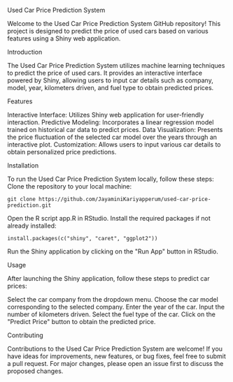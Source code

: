 Used Car Price Prediction System

Welcome to the Used Car Price Prediction System GitHub repository! This project is designed to predict the price of used cars based on various features using a Shiny web application.

Introduction

The Used Car Price Prediction System utilizes machine learning techniques to predict the price of used cars. It provides an interactive interface powered by Shiny, allowing users to input car details such as company, model, year, kilometers driven, and fuel type to obtain predicted prices.

Features

Interactive Interface: Utilizes Shiny web application for user-friendly interaction.
Predictive Modeling: Incorporates a linear regression model trained on historical car data to predict prices.
Data Visualization: Presents the price fluctuation of the selected car model over the years through an interactive plot.
Customization: Allows users to input various car details to obtain personalized price predictions.

Installation

To run the Used Car Price Prediction System locally, follow these steps:
Clone the repository to your local machine:

	git clone https://github.com/JayaminiKariyapperum/used-car-price-prediction.git

Open the R script app.R in RStudio.
Install the required packages if not already installed:

	install.packages(c("shiny", "caret", "ggplot2"))

Run the Shiny application by clicking on the "Run App" button in RStudio.

Usage

After launching the Shiny application, follow these steps to predict car prices:

Select the car company from the dropdown menu.
Choose the car model corresponding to the selected company.
Enter the year of the car.
Input the number of kilometers driven.
Select the fuel type of the car.
Click on the "Predict Price" button to obtain the predicted price.

Contributing

Contributions to the Used Car Price Prediction System are welcome! If you have ideas for improvements, new features, or bug fixes, feel free to submit a pull request. For major changes, please open an issue first to discuss the proposed changes.
